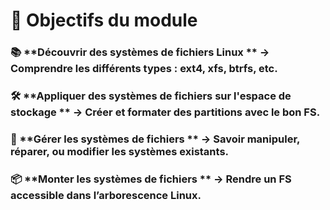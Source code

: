 # **🎯 Objectifs du module**
### 📚 **Découvrir des systèmes de fichiers Linux  **   → Comprendre les différents types : ext4, xfs, btrfs, etc.



### 🛠️ **Appliquer des systèmes de fichiers sur l'espace de stockage  **   → Créer et formater des partitions avec le bon FS.



### 🔧 **Gérer les systèmes de fichiers  **   → Savoir manipuler, réparer, ou modifier les systèmes existants. 



### 📦 **Monter les systèmes de fichiers  **  → Rendre un FS accessible dans l’arborescence Linux.

